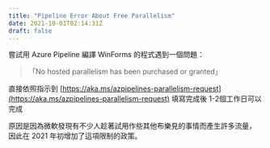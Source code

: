 ```yaml
---
title: "Pipeline Error About Free Parallelism"
date: 2021-10-01T02:14:31Z
draft: false
---
```


嘗試用 Azure Pipeline 編譯 WinForms 的程式遇到一個問題：
> 「No hosted parallelism has been purchased or granted」

直接依照指示到 [https://aka.ms/azpipelines-parallelism-request](https://aka.ms/azpipelines-parallelism-request)
填寫完成後 1-2個工作日可以完成

原因是因為微軟發現有不少人趁著試用作些其他布樂見的事情而產生許多流量，
因此在 2021 年初增加了這項限制的政策。
